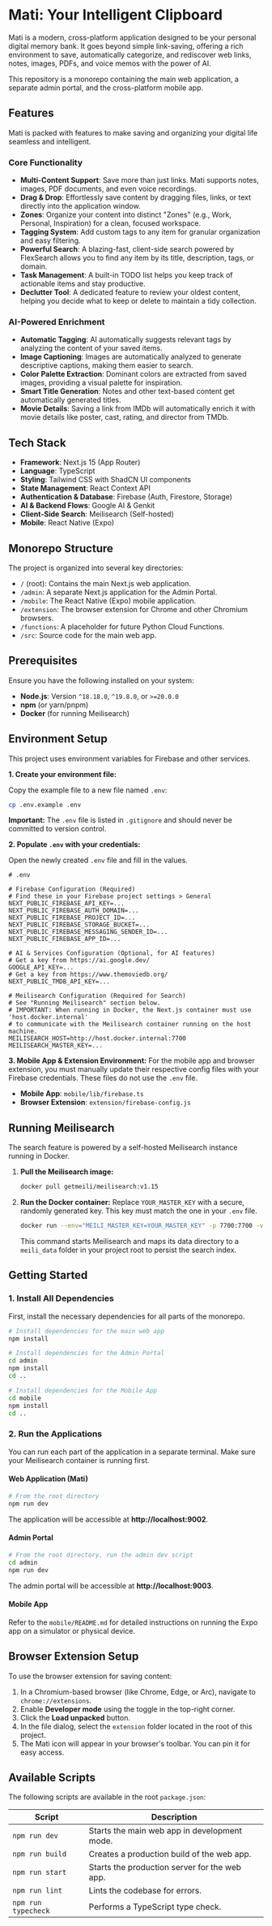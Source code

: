 # Mati: Your Intelligent Clipboard

Mati is a modern, cross-platform application designed to be your personal digital memory bank. It goes beyond simple link-saving, offering a rich environment to save, automatically categorize, and rediscover web links, notes, images, PDFs, and voice memos with the power of AI.

This repository is a monorepo containing the main web application, a separate admin portal, and the cross-platform mobile app.

## Features

Mati is packed with features to make saving and organizing your digital life seamless and intelligent.

### Core Functionality
- **Multi-Content Support**: Save more than just links. Mati supports notes, images, PDF documents, and even voice recordings.
- **Drag & Drop**: Effortlessly save content by dragging files, links, or text directly into the application window.
- **Zones**: Organize your content into distinct "Zones" (e.g., Work, Personal, Inspiration) for a clean, focused workspace.
- **Tagging System**: Add custom tags to any item for granular organization and easy filtering.
- **Powerful Search**: A blazing-fast, client-side search powered by FlexSearch allows you to find any item by its title, description, tags, or domain.
- **Task Management**: A built-in TODO list helps you keep track of actionable items and stay productive.
- **Declutter Tool**: A dedicated feature to review your oldest content, helping you decide what to keep or delete to maintain a tidy collection.

### AI-Powered Enrichment
- **Automatic Tagging**: AI automatically suggests relevant tags by analyzing the content of your saved items.
- **Image Captioning**: Images are automatically analyzed to generate descriptive captions, making them easier to search.
- **Color Palette Extraction**: Dominant colors are extracted from saved images, providing a visual palette for inspiration.
- **Smart Title Generation**: Notes and other text-based content get automatically generated titles.
- **Movie Details**: Saving a link from IMDb will automatically enrich it with movie details like poster, cast, rating, and director from TMDb.

## Tech Stack

- **Framework**: Next.js 15 (App Router)
- **Language**: TypeScript
- **Styling**: Tailwind CSS with ShadCN UI components
- **State Management**: React Context API
- **Authentication & Database**: Firebase (Auth, Firestore, Storage)
- **AI & Backend Flows**: Google AI & Genkit
- **Client-Side Search**: Meilisearch (Self-hosted)
- **Mobile**: React Native (Expo)

## Monorepo Structure

The project is organized into several key directories:

- `/` (root): Contains the main Next.js web application.
- `/admin`: A separate Next.js application for the Admin Portal.
- `/mobile`: The React Native (Expo) mobile application.
- `/extension`: The browser extension for Chrome and other Chromium browsers.
- `/functions`: A placeholder for future Python Cloud Functions.
- `/src`: Source code for the main web app.

## Prerequisites

Ensure you have the following installed on your system:
*   **Node.js**: Version `^18.18.0`, `^19.8.0`, or `>=20.0.0`
*   **npm** (or yarn/pnpm)
*   **Docker** (for running Meilisearch)

## Environment Setup

This project uses environment variables for Firebase and other services.

**1. Create your environment file:**

Copy the example file to a new file named `.env`:
```sh
cp .env.example .env
```
**Important:** The `.env` file is listed in `.gitignore` and should never be committed to version control.

**2. Populate `.env` with your credentials:**

Open the newly created `.env` file and fill in the values.

```env
# .env

# Firebase Configuration (Required)
# Find these in your Firebase project settings > General
NEXT_PUBLIC_FIREBASE_API_KEY=...
NEXT_PUBLIC_FIREBASE_AUTH_DOMAIN=...
NEXT_PUBLIC_FIREBASE_PROJECT_ID=...
NEXT_PUBLIC_FIREBASE_STORAGE_BUCKET=...
NEXT_PUBLIC_FIREBASE_MESSAGING_SENDER_ID=...
NEXT_PUBLIC_FIREBASE_APP_ID=...

# AI & Services Configuration (Optional, for AI features)
# Get a key from https://ai.google.dev/
GOOGLE_API_KEY=...
# Get a key from https://www.themoviedb.org/
NEXT_PUBLIC_TMDB_API_KEY=...

# Meilisearch Configuration (Required for Search)
# See "Running Meilisearch" section below.
# IMPORTANT: When running in Docker, the Next.js container must use 'host.docker.internal' 
# to communicate with the Meilisearch container running on the host machine.
MEILISEARCH_HOST=http://host.docker.internal:7700
MEILISEARCH_MASTER_KEY=...
```

**3. Mobile App & Extension Environment:**
For the mobile app and browser extension, you must manually update their respective config files with your Firebase credentials. These files do not use the `.env` file.
- **Mobile App**: `mobile/lib/firebase.ts`
- **Browser Extension**: `extension/firebase-config.js`

## Running Meilisearch

The search feature is powered by a self-hosted Meilisearch instance running in Docker.

1.  **Pull the Meilisearch image:**
    ```sh
    docker pull getmeili/meilisearch:v1.15
    ```

2.  **Run the Docker container:**
    Replace `YOUR_MASTER_KEY` with a secure, randomly generated key. This key must match the one in your `.env` file.
    ```sh
    docker run --env="MEILI_MASTER_KEY=YOUR_MASTER_KEY" -p 7700:7700 -v "$(pwd)/meili_data:/meili_data" getmeili/meilisearch:v1.15
    ```
    This command starts Meilisearch and maps its data directory to a `meili_data` folder in your project root to persist the search index.

## Getting Started

### 1. Install All Dependencies

First, install the necessary dependencies for all parts of the monorepo.

```bash
# Install dependencies for the main web app
npm install

# Install dependencies for the Admin Portal
cd admin
npm install
cd ..

# Install dependencies for the Mobile App
cd mobile
npm install
cd ..
```

### 2. Run the Applications

You can run each part of the application in a separate terminal. Make sure your Meilisearch container is running first.

#### Web Application (Mati)
```bash
# From the root directory
npm run dev
```
The application will be accessible at **http://localhost:9002**.

#### Admin Portal
```bash
# From the root directory, run the admin dev script
cd admin
npm run dev
```
The admin portal will be accessible at **http://localhost:9003**.

#### Mobile App
Refer to the `mobile/README.md` for detailed instructions on running the Expo app on a simulator or physical device.

## Browser Extension Setup

To use the browser extension for saving content:

1.  In a Chromium-based browser (like Chrome, Edge, or Arc), navigate to `chrome://extensions`.
2.  Enable **Developer mode** using the toggle in the top-right corner.
3.  Click the **Load unpacked** button.
4.  In the file dialog, select the `extension` folder located in the root of this project.
5.  The Mati icon will appear in your browser's toolbar. You can pin it for easy access.

## Available Scripts

The following scripts are available in the root `package.json`:

| Script        | Description                                  |
|---------------|----------------------------------------------|
| `npm run dev`     | Starts the main web app in development mode. |
| `npm run build`   | Creates a production build of the web app.   |
| `npm run start`   | Starts the production server for the web app.|
| `npm run lint`    | Lints the codebase for errors.               |
| `npm run typecheck`| Performs a TypeScript type check.          |
